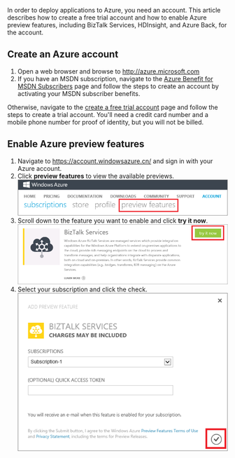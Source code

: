In order to deploy applications to Azure, you need an account. This article describes how to create a free trial account and how to enable Azure preview features, including BizTalk Services, HDInsight, and Azure Back, for the account.

## Create an Azure account

1.  Open a web browser and browse to <http://azure.microsoft.com>
2.  If you have an MSDN subscription, navigate to the [Azure Benefit for MSDN Subscribers](http://azure.microsoft.com/pricing/member-offers/msdn-benefits-details/) page and follow the steps to create an account by activating your MSDN subscriber benefits.

   Otherwise, navigate to the [create a free trial account](http://azure.microsoft.com/pricing/free-trial/) page and follow the steps to create a trial account. You'll need a credit card number and a mobile phone number for proof of identity, but you will not be billed.

## Enable Azure preview features

1.  Navigate to <https://account.windowsazure.cn/> and sign in with your Azure account.
2.  Click **preview features** to view the available previews.<br />
    ![open preview features tab][1]
3.  Scroll down to the feature you want to enable and click **try it now**.<br />
    ![select a preview feature][2]
4.  Select your subscription and click the check.<br />
    ![select subscription][3]

[1]: ./media/create-an-azure-account/antares-iaas-preview-01.png
[2]: ./media/create-an-azure-account/antares-iaas-preview-05.png
[3]: ./media/create-an-azure-account/antares-iaas-preview-06.png